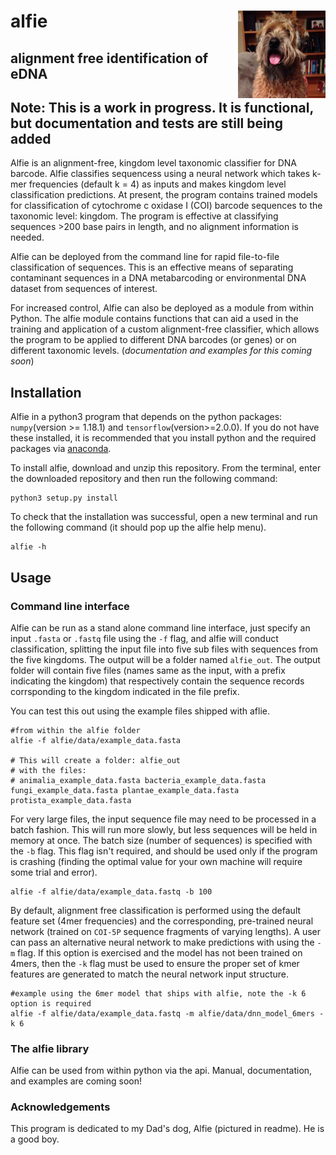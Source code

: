 # alfie <img src="alfie/data/alfie.jpeg" height="140" align="right" alt="Alfie"/>
## alignment free identification of eDNA

## Note: This is a work in progress. It is functional, but documentation and tests are still being added

Alfie is an alignment-free, kingdom level taxonomic classifier for DNA barcode. Alfie classifies sequencess using a neural network which takes k-mer frequencies (default k = 4) as inputs and makes kingdom level classification predictions. At present, the program contains trained models for classification of cytochrome c oxidase I (COI) barcode sequences to the taxonomic level: kingdom. The program is effective at classifying sequences >200 base pairs in length, and no alignment information is needed. 

Alfie can be deployed from the command line for rapid file-to-file classification of sequences. This is an effective means of separating contaminant sequences in a DNA metabarcoding or environmental DNA dataset from sequences of interest. 

For increased control, Alfie can also be deployed as a module from within Python. The alfie module contains functions that can aid a used in the training and application of a custom alignment-free classifier, which allows the program to be applied to different DNA barcodes (or genes) or on different taxonomic levels. (*documentation and examples for this coming soon*)

## Installation

Alfie in a python3 program that depends on the python packages: `numpy`(version >= 1.18.1) and `tensorflow`(version>=2.0.0). If you do not have these installed, it is recommended that you install python and the required packages via [anaconda](https://www.anaconda.com/distribution/).

To install alfie, download and unzip this repository. From the terminal, enter the downloaded repository and then run the following command:
```
python3 setup.py install
```
To check that the installation was successful, open a new terminal and run the following command (it should pop up the alfie help menu).
```
alfie -h
```


## Usage 
### Command line interface
Alfie can be run as a stand alone command line interface, just specify an input `.fasta` or `.fastq` file using the `-f` flag, and alfie will conduct classification, splitting the input file into five sub files with sequences from the five kingdoms. The output will be a folder named `alfie_out`. The output folder will contain five files (names same as the input, with a prefix indicating the kingdom) that respectively contain the sequence records corrsponding to the kingdom indicated in the file prefix.

You can test this out using the example files shipped with aflie.
```
#from within the alfie folder
alfie -f alfie/data/example_data.fasta

# This will create a folder: alfie_out
# with the files: 
# animalia_example_data.fasta bacteria_example_data.fasta fungi_example_data.fasta plantae_example_data.fasta protista_example_data.fasta

```

For very large files, the input sequence file may need to be processed in a batch fashion. This will run more slowly, but less sequences will be held in memory at once. The batch size (number of sequences) is specified with the `-b` flag. This flag isn't required, and should be used only if the program is crashing (finding the optimal value for your own machine will require some trial and error).
```
alfie -f alfie/data/example_data.fastq -b 100
```

By default, alignment free classification is performed using the default feature set (4mer frequencies) and the corresponding, pre-trained neural network (trained on `COI-5P` sequence fragments of varying lengths). A user can pass an alternative neural network to make predictions with using the `-m` flag. If this option is exercised and the model has not been trained on 4mers, then the `-k` flag must be used to ensure the proper set of kmer features are generated to match the neural network input structure.

```
#example using the 6mer model that ships with alfie, note the -k 6 option is required
alfie -f alfie/data/example_data.fastq -m alfie/data/dnn_model_6mers -k 6
```

### The alfie library
Alfie can be used from within python via the api. Manual, documentation, and examples are coming soon!




### Acknowledgements

This program is dedicated to my Dad's dog, Alfie (pictured in readme). He is a good boy.


